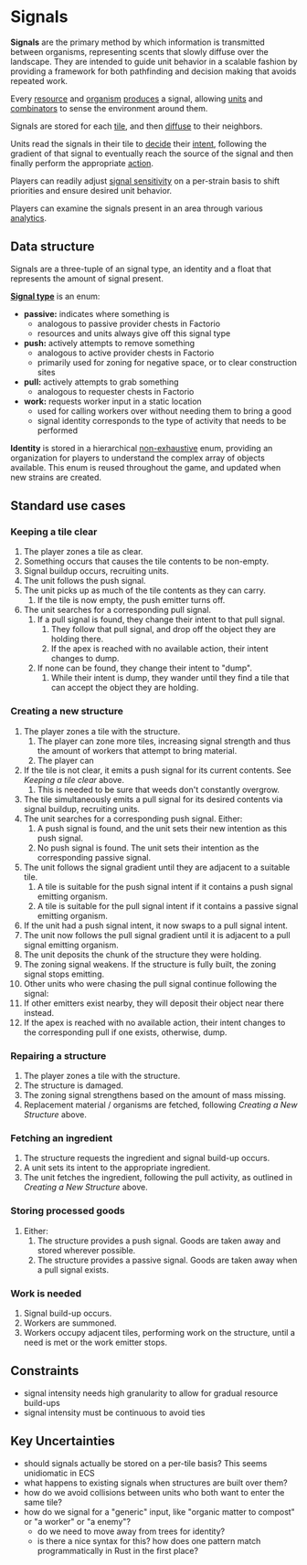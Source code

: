 # Signals

**Signals** are the primary method by which information is transmitted between organisms, representing scents that slowly diffuse over the landscape.
They are intended to guide unit behavior in a scalable fashion by providing a framework for both pathfinding and decision making that avoids repeated work.

Every [resource](../resources/README.md) and [organism](../organisms/README.md) [produces](production-diffusion.md) a signal, allowing [units](../organisms/units.md) and [combinators](../organisms/combinators.md) to sense the environment around them.

Signals are stored for each [tile](../environment/tiles.md), and then [diffuse](production-diffusion.md) to their neighbors.

Units read the signals in their tile to [decide](decisions.md) their [intent](decisions.md#intents), following the gradient of that signal to eventually reach the source of the signal and then finally perform the appropriate [action](decisions.md#actions).

Players can readily adjust [signal sensitivity](sensitivity.md) on a per-strain basis to shift priorities and ensure desired unit behavior.

Players can examine the signals present in an area through various [analytics](../ui/analytics.md).

## Data structure

Signals are a three-tuple of an signal type, an identity and a float that represents the amount of signal present.

[**Signal type**](activities-actions-intents.md) is an enum:

- **passive:** indicates where something is
  - analogous to passive provider chests in Factorio
  - resources and units always give off this signal type
- **push:** actively attempts to remove something
  - analogous to active provider chests in Factorio
  - primarily used for zoning for negative space, or to clear construction sites
- **pull:** actively attempts to grab something
  - analogous to requester chests in Factorio
- **work:** requests worker input in a static location
  - used for calling workers over without needing them to bring a good
  - signal identity corresponds to the type of activity that needs to be performed

**Identity** is stored in a hierarchical [non-exhaustive](https://doc.rust-lang.org/reference/attributes/type_system.html) enum, providing an organization for players to understand the complex array of objects available.
This enum is reused throughout the game, and updated when new strains are created.

## Standard use cases

### Keeping a tile clear

1. The player zones a tile as clear.
2. Something occurs that causes the tile contents to be non-empty.
3. Signal buildup occurs, recruiting units.
4. The unit follows the push signal.
5. The unit picks up as much of the tile contents as they can carry.
   1. If the tile is now empty, the push emitter turns off.
6. The unit searches for a corresponding pull signal.
   1. If a pull signal is found, they change their intent to that pull signal.
      1. They follow that pull signal, and drop off the object they are holding there.
      2. If the apex is reached with no available action, their intent changes to dump.
   2. If none can be found, they change their intent to "dump".
      1. While their intent is dump, they wander until they find a tile that can accept the object they are holding.

### Creating a new structure

1. The player zones a tile with the structure.
   1. The player can zone more tiles, increasing signal strength and thus the amount of workers that attempt to bring material.
   2. The player can
2. If the tile is not clear, it emits a push signal for its current contents. See _Keeping a tile clear_ above.
   1. This is needed to be sure that weeds don't constantly overgrow.
3. The tile simultaneously emits a pull signal for its desired contents via signal buildup, recruiting units.
4. The unit searches for a corresponding push signal. Either:
   1. A push signal is found, and the unit sets their new intention as this push signal.
   2. No push signal is found. The unit sets their intention as the corresponding passive signal.
5. The unit follows the signal gradient until they are adjacent to a suitable tile.
   1. A tile is suitable for the push signal intent if it contains a push signal emitting organism.
   2. A tile is suitable for the pull signal intent if it contains a passive signal emitting organism.
6. If the unit had a push signal intent, it now swaps to a pull signal intent.
7. The unit now follows the pull signal gradient until it is adjacent to a pull signal emitting organism.
8. The unit deposits the chunk of the structure they were holding.
9. The zoning signal weakens. If the structure is fully built, the zoning signal stops emitting.
10. Other units who were chasing the pull signal continue following the signal:
11. If other emitters exist nearby, they will deposit their object near there instead.
12. If the apex is reached with no available action, their intent changes to the corresponding pull if one exists, otherwise, dump.

### Repairing a structure

1. The player zones a tile with the structure.
2. The structure is damaged.
3. The zoning signal strengthens based on the amount of mass missing.
4. Replacement material / organisms are fetched, following _Creating a New Structure_ above.

### Fetching an ingredient

1. The structure requests the ingredient and signal build-up occurs.
2. A unit sets its intent to the appropriate ingredient.
3. The unit fetches the ingredient, following the pull activity, as outlined in _Creating a New Structure_ above.

### Storing processed goods

1. Either:
   1. The structure provides a push signal. Goods are taken away and stored wherever possible.
   2. The structure provides a passive signal. Goods are taken away when a pull signal exists.

### Work is needed

1. Signal build-up occurs.
2. Workers are summoned.
3. Workers occupy adjacent tiles, performing work on the structure, until a need is met or the work emitter stops.

## Constraints

- signal intensity needs high granularity to allow for gradual resource build-ups
- signal intensity must be continuous to avoid ties

## Key Uncertainties

- should signals actually be stored on a per-tile basis? This seems unidiomatic in ECS
- what happens to existing signals when structures are built over them?
- how do we avoid collisions between units who both want to enter the same tile?
- how do we signal for a "generic" input, like "organic matter to compost" or "a worker" or "a enemy"?
  - do we need to move away from trees for identity?
  - is there a nice syntax for this? how does one pattern match programmatically in Rust in the first place?
